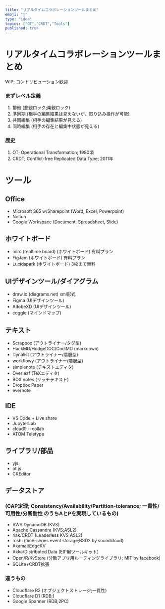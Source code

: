 ```yaml
---
title: "リアルタイムコラボレーションツールまとめ"
emoji: "👫"
type: "idea"
topics: ["OT","CRDT","Tools"]
published: true
---
```


# リアルタイムコラボレーションツールまとめ

WIP; コントリビューション歓迎

### まずレベル定義

1. 排他 (悲観ロック;楽観ロック)
2. 準同期 (相手の編集結果は見えないが、取り込み操作が可能)
3. 共同編集 (相手の編集結果が見える)
4. 同時編集 (相手の存在と編集中状態が見える)

### 歴史

1. OT; Operational Transformation; 1980頃
2. CRDT; Conflict-free Replicated Data Type; 2011年

# ツール

## Office

- Microsoft 365 w/Sharepoint (Word, Excel, Powerpoint)
- Notion
- Google Workspace (Document, Spreadsheet, Slide)

## ホワイトボード

- miro (realtime board) (ホワイトボード) 有料プラン
- FigJam (ホワイトボード) 有料プラン
- Lucidspark (ホワイトボード) 3枚まで無料

## UIデザインツール/ダイアグラム

- draw.io (diagrams.net) xml形式
- Figma (UIデザインツール)
- AdobeXD (UIデザインツール)
- coggle (マインドマップ)

## テキスト

- Scrapbox (アウトライナー/タグ型)
- HackMD/HudgeDOC/CodiMD (markdown)
- Dynalist (アウトライナー/階層型)
- workflowy (アウトライナー/階層型)
- simplenote (テキストエディタ)
- Overleaf (TeXエディタ)
- BOX notes (リッチテキスト)
- Dropbox Paper
- evernote

## IDE

- VS Code + Live share
- JupyterLab
- cloud9 --collab
- ATOM Teletype

## ライブラリ/部品

- yjs
- ot.js
- CKEditor

## データストア

### (CAP定理; Consistency/Availability/Partition-tolerance; 一貫性/可用性/分断耐性 のうちAとPを実現しているもの)

- AWS DynamoDB (KVS)
- Apache Cassandra (KVS;ASL2)
- riak/CRDT (Leaderless KVS;ASL2)
- roshi (time-series event storage;BSD2 by soundcloud)
- Akamai/EdgeKV
- Akka/Distributed Data (EIP用ツールキット)
- Open/R/KvStore (分散アプリ用ルーティングライブラリ; MIT by facebook)
- SQLite+CRDT拡張

### 違うもの

- Cloudflare R2 (オブジェクトストレージ;一貫性)
- Cloudflare D1 (RDB;)
- Google Spanner (RDB;2PC)
